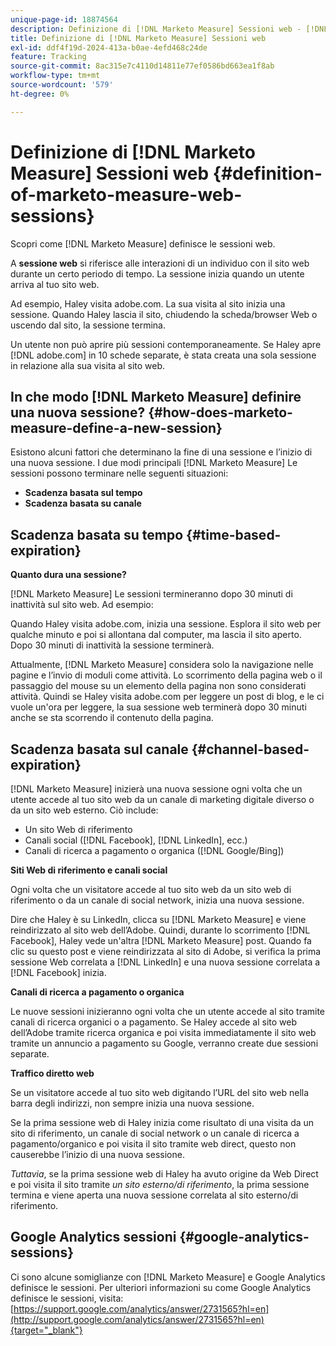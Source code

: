```yaml
---
unique-page-id: 18874564
description: Definizione di [!DNL Marketo Measure] Sessioni web - [!DNL Marketo Measure] - Documentazione del prodotto
title: Definizione di [!DNL Marketo Measure] Sessioni web
exl-id: ddf4f19d-2024-413a-b0ae-4efd468c24de
feature: Tracking
source-git-commit: 8ac315e7c4110d14811e77ef0586bd663ea1f8ab
workflow-type: tm+mt
source-wordcount: '579'
ht-degree: 0%

---
```


# Definizione di [!DNL Marketo Measure] Sessioni web {#definition-of-marketo-measure-web-sessions}

Scopri come [!DNL Marketo Measure] definisce le sessioni web.

A **sessione web** si riferisce alle interazioni di un individuo con il sito web durante un certo periodo di tempo. La sessione inizia quando un utente arriva al tuo sito web.

Ad esempio, Haley visita adobe.com. La sua visita al sito inizia una sessione. Quando Haley lascia il sito, chiudendo la scheda/browser Web o uscendo dal sito, la sessione termina.

Un utente non può aprire più sessioni contemporaneamente. Se Haley apre [!DNL adobe.com] in 10 schede separate, è stata creata una sola sessione in relazione alla sua visita al sito web.

## In che modo [!DNL Marketo Measure] definire una nuova sessione? {#how-does-marketo-measure-define-a-new-session}

Esistono alcuni fattori che determinano la fine di una sessione e l’inizio di una nuova sessione. I due modi principali [!DNL Marketo Measure] Le sessioni possono terminare nelle seguenti situazioni:

* **Scadenza basata sul tempo**
* **Scadenza basata su canale**

## Scadenza basata su tempo {#time-based-expiration}

**Quanto dura una sessione?**

[!DNL Marketo Measure] Le sessioni termineranno dopo 30 minuti di inattività sul sito web. Ad esempio:

Quando Haley visita adobe.com, inizia una sessione. Esplora il sito web per qualche minuto e poi si allontana dal computer, ma lascia il sito aperto. Dopo 30 minuti di inattività la sessione terminerà.

Attualmente, [!DNL Marketo Measure] considera solo la navigazione nelle pagine e l’invio di moduli come attività. Lo scorrimento della pagina web o il passaggio del mouse su un elemento della pagina non sono considerati attività. Quindi se Haley visita adobe.com per leggere un post di blog, e le ci vuole un&#39;ora per leggere, la sua sessione web terminerà dopo 30 minuti anche se sta scorrendo il contenuto della pagina.

## Scadenza basata sul canale {#channel-based-expiration}

[!DNL Marketo Measure] inizierà una nuova sessione ogni volta che un utente accede al tuo sito web da un canale di marketing digitale diverso o da un sito web esterno. Ciò include:

* Un sito Web di riferimento
* Canali social ([!DNL Facebook], [!DNL LinkedIn], ecc.)
* Canali di ricerca a pagamento o organica ([!DNL Google/Bing])

**Siti Web di riferimento e canali social**

Ogni volta che un visitatore accede al tuo sito web da un sito web di riferimento o da un canale di social network, inizia una nuova sessione.

Dire che Haley è su LinkedIn, clicca su [!DNL Marketo Measure] e viene reindirizzato al sito web dell’Adobe. Quindi, durante lo scorrimento [!DNL Facebook], Haley vede un&#39;altra [!DNL Marketo Measure] post. Quando fa clic su questo post e viene reindirizzata al sito di Adobe, si verifica la prima sessione Web correlata a [!DNL LinkedIn] e una nuova sessione correlata a [!DNL Facebook] inizia.

**Canali di ricerca a pagamento o organica**

Le nuove sessioni inizieranno ogni volta che un utente accede al sito tramite canali di ricerca organici o a pagamento. Se Haley accede al sito web dell’Adobe tramite ricerca organica e poi visita immediatamente il sito web tramite un annuncio a pagamento su Google, verranno create due sessioni separate.

**Traffico diretto web**

Se un visitatore accede al tuo sito web digitando l’URL del sito web nella barra degli indirizzi, non sempre inizia una nuova sessione.

Se la prima sessione web di Haley inizia come risultato di una visita da un sito di riferimento, un canale di social network o un canale di ricerca a pagamento/organico e poi visita il sito tramite web direct, questo non causerebbe l’inizio di una nuova sessione.

_Tuttavia_, se la prima sessione web di Haley ha avuto origine da Web Direct e poi visita il sito tramite _un sito esterno/di riferimento_, la prima sessione termina e viene aperta una nuova sessione correlata al sito esterno/di riferimento.

## Google Analytics sessioni {#google-analytics-sessions}

Ci sono alcune somiglianze con [!DNL Marketo Measure] e Google Analytics definisce le sessioni. Per ulteriori informazioni su come Google Analytics definisce le sessioni, visita: [https://support.google.com/analytics/answer/2731565?hl=en](http://support.google.com/analytics/answer/2731565?hl=en){target="_blank"}
